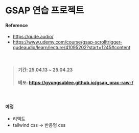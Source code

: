 # GSAP 연습 프로젝트 

#### Reference
- https://qude.audio/ <br/>
- https://www.udemy.com/course/gsap-scrolltrigger-qudeaudio/learn/lecture/41095202?start=1245#content </br>

<br/>

> #### 기간: 25.04.13 ~ 25.04.23
> #### 베포: https://gyungsublee.github.io/gsap_prac-raw-/


<br/>

#### 예정 

- 리액트
- tailwind css -> 반응형 css 



